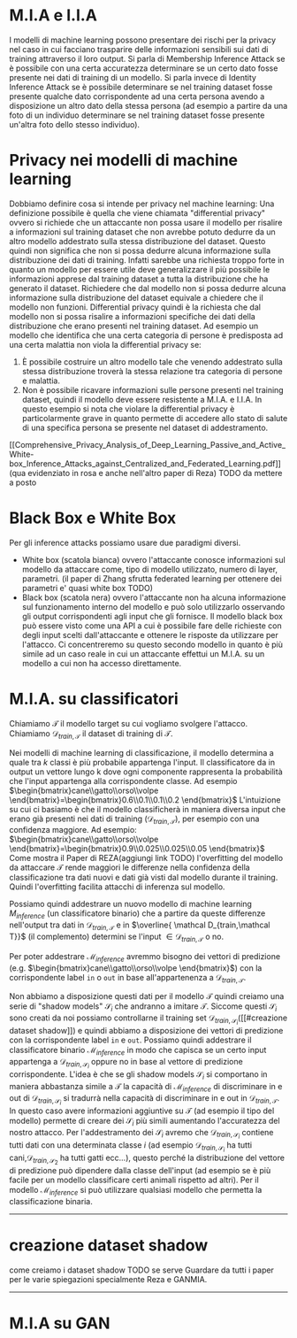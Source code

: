# M.I.A e I.I.A
I modelli di machine learning possono presentare dei rischi per la privacy nel caso in cui facciano trasparire delle informazioni sensibili sui dati di training attraverso il loro output. 
Si parla di Membership Inference Attack se è possibile con una certa accuratezza determinare se un certo dato fosse presente nei dati di training di un modello.
Si parla invece di Identity Inference Attack se è possibile determinare se nel training dataset fosse presente qualche dato corrispondente ad una certa persona avendo a disposizione un altro dato della stessa persona (ad esempio a partire da una foto di un individuo determinare se nel training dataset fosse presente un'altra foto dello stesso individuo).
# Privacy nei modelli di machine learning
Dobbiamo definire cosa si intende per privacy nel machine learning:
Una definizione possibile è quella che viene chiamata "differential privacy" ovvero si richiede che un attaccante non possa usare il modello per risalire a informazioni sul training dataset che non avrebbe potuto dedurre da un altro modello addestrato sulla stessa distribuzione del dataset.
Questo quindi non significa che non si possa dedurre alcuna informazione sulla distribuzione dei dati di training. Infatti sarebbe una richiesta troppo forte in quanto un modello per essere utile deve generalizzare il più possibile le informazioni apprese dal training dataset a tutta la distribuzione che ha generato il dataset. 
Richiedere che dal modello non si possa dedurre alcuna informazione sulla distribuzione del dataset equivale a chiedere che il modello non funzioni.
Differential privacy quindi è la richiesta che dal modello non si possa risalire a informazioni specifiche dei dati della distribuzione che erano presenti nel training dataset.
Ad esempio un modello che identifica che una certa categoria di persone è predisposta ad una certa malattia non viola la differential privacy se:
1. È possibile costruire un altro modello tale che venendo addestrato sulla stessa distribuzione troverà la stessa relazione tra categoria di persone e malattia.
2. Non è possibile ricavare informazioni sulle persone presenti nel training dataset, quindi il modello deve essere resistente a M.I.A. e I.I.A.
In questo esempio si nota che violare la differential privacy è particolarmente grave in quanto permette di accedere allo stato di salute di una specifica persona se presente nel dataset di addestramento.

[[Comprehensive_Privacy_Analysis_of_Deep_Learning_Passive_and_Active_White-box_Inference_Attacks_against_Centralized_and_Federated_Learning.pdf]] (qua evidenziato in rosa e anche nell'altro paper di Reza) TODO da mettere a posto



# Black Box e White Box
Per gli inference attacks possiamo usare due paradigmi diversi.
* White box (scatola bianca) ovvero l'attaccante conosce informazioni sul modello da attaccare come, tipo di modello utilizzato, numero di layer, parametri. (il paper di Zhang sfrutta federated learning per ottenere dei parametri e' quasi white box TODO)
* Black box (scatola nera) ovvero l'attaccante non ha alcuna informazione sul funzionamento interno del modello e può solo utilizzarlo osservando gli output corrispondenti agli input che gli fornisce.
Il modello black box può essere visto come una API a cui è possibile fare delle richieste con degli input scelti dall'attaccante e ottenere le risposte da utilizzare per l'attacco.
Ci concentreremo su questo secondo modello in quanto è più simile ad un caso reale in cui un attaccante effettui un M.I.A. su un modello a cui non ha accesso direttamente.
# M.I.A. su classificatori
Chiamiamo $\mathcal T$ il modello target su cui vogliamo svolgere l'attacco.  
Chiamiamo $\mathcal D_{train,\mathcal T}$ il dataset di training di $\mathcal T$.

Nei modelli di machine learning di classificazione, il modello determina a quale tra 
$k$ classi è più probabile appartenga l'input.
Il classificatore da in output un vettore lungo k dove ogni componente rappresenta la probabilità che l'input appartenga alla corrispondente classe. Ad esempio $\begin{bmatrix}cane\\gatto\\orso\\volpe \end{bmatrix}=\begin{bmatrix}0.6\\0.1\\0.1\\0.2 \end{bmatrix}$
L'intuizione su cui ci basiamo è che il modello classificherà in maniera diversa input che erano già presenti nei dati di training ($\mathcal D_{train,\mathcal T}$), per esempio con una confidenza maggiore. 
Ad esempio:
$\begin{bmatrix}cane\\gatto\\orso\\volpe \end{bmatrix}=\begin{bmatrix}0.9\\0.025\\0.025\\0.05 \end{bmatrix}$
Come mostra il Paper di REZA(aggiungi link TODO) l'overfitting del modello da attaccare $\mathcal T$ rende maggiori le differenze nella confidenza della classificazione tra dati nuovi e dati già visti dal modello durante il training. 
Quindi l'overfitting facilita attacchi di inferenza sul modello.

Possiamo quindi addestrare un nuovo modello di machine learning $M_{inference}$ (un classificatore binario) che a partire da queste differenze nell'output tra dati in $\mathcal D_{train,\mathcal T}$ e in $\overline{ \mathcal D_{train,\mathcal T}}$ (il complemento)
determini se l'input $\in \mathcal D_{train,\mathcal T}$ o no.

Per poter addestrare $\mathcal M_{inference}$ avremmo bisogno dei vettori di predizione (e.g. $\begin{bmatrix}cane\\gatto\\orso\\volpe \end{bmatrix}$) con la corrispondente label `in` o `out` in base all'appartenenza a $\mathcal D_{train,\mathcal T}$.

Non abbiamo a disposizione questi dati per il modello $\mathcal T$ quindi creiamo una serie di "shadow models" $\mathcal S_i$ che andranno a imitare $\mathcal T$. 
Siccome questi $\mathcal S_i$ sono creati da noi possiamo controllarne il training set  $\mathcal D_{train,\mathcal S_i}$([[#creazione dataset shadow]]) e quindi abbiamo a disposizione dei vettori di predizione con la corrispondente label `in` e `out`. 
Possiamo quindi addestrare il classificatore binario $\mathcal M_{inference}$ in modo che capisca se un certo input appartenga a $\mathcal D_{train,\mathcal S_i}$ oppure no in base al vettore di predizione corrispondente.
L'idea è che se gli shadow models $\mathcal S_i$ si comportano in maniera abbastanza simile a $\mathcal T$ la capacità di $\mathcal M_{inference}$ di discriminare in e out di $\mathcal D_{train,\mathcal S_i}$ si tradurrà nella capacità di discriminare in e out in $\mathcal D_{train,\mathcal T}$.
In questo caso avere informazioni aggiuntive su $\mathcal T$ (ad esempio il tipo del modello) permette di creare dei $\mathcal S_i$ più simili aumentando l'accuratezza del nostro attacco.
Per l'addestramento dei $\mathcal S_i$ avremo che $\mathcal D_{train,\mathcal S_i}$ contiene tutti dati con una determinata classe $i$ (ad esempio $\mathcal D_{train,\mathcal S_i}$ ha tutti cani,$\mathcal D_{train,\mathcal S_2}$ ha tutti gatti ecc...), questo perché la distribuzione del vettore di predizione può dipendere dalla classe dell'input (ad esempio se è più facile per un modello classificare certi animali rispetto ad altri). 
Per il modello $\mathcal M_{inference}$ si può utilizzare qualsiasi modello che permetta la classificazione binaria.

---
# creazione dataset shadow
come creiamo i dataset shadow TODO se serve
Guardare da tutti i paper per le varie spiegazioni specialmente Reza e GANMIA.


---
# M.I.A su GAN

